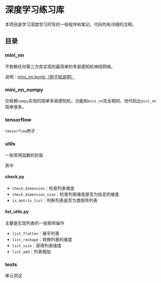 # 深度学习练习库

本项目是学习深度学习时写的一些程序和笔记。代码均有详细的注释。

## 目录

### mini_nn

不依赖任何第三方库实现的最简单的多层感知机神经网络。

说明：[mini_nn.ipynb（例子和说明）](https://github.com/supercoderhawk/DeepLearning_Tutorials/blob/master/mini_nn/mini_nn.ipynb)

### mini_nn_numpy

仅依赖`numpy`实现的简单多层感知机，功能和`mini_nn`完全相同，但代码比`mini_nn`简单很多。

### tensorflow

`tensorflow`例子

### utils

一些常用函数的封装

其中

#### check.py

* `check_dimension`：检查列表维度
* `check_dimension_size`：检查列表维度是否为给定的维度
* `is_matrix_list`：判断列表是否为类矩阵列表

#### list_utils.py

主要是实现列表的一些矩阵操作

* `list_flatten`：展平列表
* `list_reshape`：转换列表的维度
* `list_size`：获得列表维度
* `list_add`：列表相加

### tests

单元测试